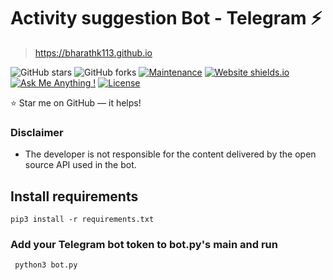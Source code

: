 # Activity suggestion Bot - Telegram ⚡️

> https://bharathk113.github.io

![GitHub stars](https://img.shields.io/github/stars/bharathk113/bharathk113.github.io)
![GitHub forks](https://img.shields.io/github/forks/bharathk113/bharathk113.github.io)
[![Maintenance](https://img.shields.io/badge/maintained-yes-green.svg)](https://github.com/bharathk113/bharathk113.github.io/commits/master)
[![Website shields.io](https://img.shields.io/badge/website-up-yellow)](http://bharathk113.github.io/)
[![Ask Me Anything !](https://img.shields.io/badge/ask%20me-linkedin-1abc9c.svg)](https://www.linkedin.com/in/bharathk113/)
[![License](http://img.shields.io/:license-mit-blue.svg?style=flat-square)](http://badges.mit-license.org)

:star: Star me on GitHub — it helps!

### Disclaimer
- The developer is not responsible for the content delivered by the open source API used in the bot.

## Install requirements
```pip3 install -r requirements.txt```

### Add your Telegram bot token to bot.py's main and run
``` python3 bot.py```
